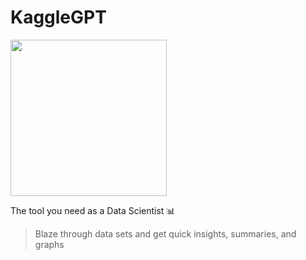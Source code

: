 # KaggleGPT  
<img src='https://github.com/Emad-Eldin-G/KaggleGPT/blob/main/icons8-kaggle-500.png' width=250>   

The tool you need as a Data Scientist 📊   

> Blaze through data sets and get quick insights, summaries, and graphs
